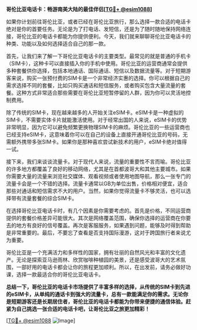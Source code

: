 **哥伦比亚电话卡：畅游南美大陆的最佳伴侣[[TG💪+ @esim1088](https://t.me/s/esim1088)]**

如果你计划前往哥伦比亚，或者已经在哥伦比亚旅行，那么选择一款合适的电话卡绝对是你的首要任务。无论是为了打电话、发短信，还是为了随时随地保持网络连接，哥伦比亚的电话卡都能为你提供便利。今天，我们就来聊聊哥伦比亚电话卡的种类、功能以及如何选择适合自己的那一款。

首先，让我们来了解一下哥伦比亚电话卡的主要类型。最常见的就是普通的手机卡（SIM卡），这种卡可以直接插入你的手机中使用。哥伦比亚的运营商通常会提供多种套餐供你选择，包括本地通话、国际通话、短信以及数据流量等。对于短期游客来说，购买一张预付费的SIM卡是一个非常经济实惠的选择。你可以根据自己的需求选择不同的套餐，比如只购买通话和短信服务，或者购买包含大量流量的套餐。这种方式非常适合那些需要在哥伦比亚短暂停留的人群，因为你可以灵活地控制费用。

除了传统的SIM卡，现在越来越多的人开始关注eSIM卡。eSIM卡是一种虚拟的SIM卡，不需要实体卡片就能激活使用。对于经常出国的人来说，eSIM卡的优势非常明显，因为它可以避免频繁更换物理SIM卡的麻烦。哥伦比亚的一些运营商也已经支持eSIM卡，这意味着你可以在自己的设备上直接开通哥伦比亚的号码，无需额外携带多张SIM卡。如果你是那种喜欢尝试新技术的用户，eSIM卡绝对值得一试。

接下来，我们来谈谈流量卡。对于现代人来说，流量的重要性不言而喻。哥伦比亚的许多地方都覆盖了良好的移动网络，尤其是在首都波哥大和其他主要城市。如果你需要大量的流量来浏览社交媒体、观看视频或者使用地图导航，那么一张专门的流量卡会是一个不错的选择。流量卡通常以GB为单位出售，价格相对便宜，适合那些对通话和短信需求不大的用户。当然，如果你觉得流量卡不够灵活，也可以选择带有流量套餐的综合SIM卡。

在选择哥伦比亚电话卡时，有几个因素是你需要考虑的。首先是价格，不同运营商提供的套餐价格差异可能很大。其次是网络覆盖范围，确保你选择的运营商在你要去的地方有良好的信号覆盖。再次是客服服务，如果遇到问题，能够及时得到帮助是非常重要的。最后，不要忘了查看是否支持国际漫游，这对于跨国旅行者来说尤为重要。

哥伦比亚是一个充满活力和多样性的国家，拥有壮丽的自然风光和丰富的文化遗产。无论是探索亚马逊雨林、欣赏咖啡种植园的美景，还是感受波哥大的艺术氛围，一部好用的电话卡都会让你的旅程更加顺利。所以，在出发前，请务必做好功课，选择一款最适合你的哥伦比亚电话卡。

**总结一下，哥伦比亚的电话卡市场提供了丰富多样的选择，从传统的SIM卡到先进的eSIM卡，从单纯的通话卡到强大的流量卡，总有一款能满足你的需求。无论你是短期游客还是长期居住者，哥伦比亚的电话卡都能为你带来便捷的通信体验。赶紧为自己挑选一张合适的电话卡吧，让哥伦比亚之旅更加精彩！**

[[TG💪+ @esim1088](https://t.me/s/esim1088) ![Image](https://i.postimg.cc/4NQfJmqS/Snipaste-2025-05-13-00-14-12.png)]